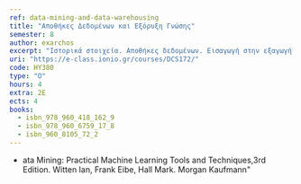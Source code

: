 ```yaml
---
ref: data-mining-and-data-warehousing
title: "Αποθήκες Δεδομένων και Εξόρυξη Γνώσης"
semester: 8
author: exarchos
excerpt: "Ιστορικά στοιχεία. Αποθήκες δεδομένων. Εισαγωγή στην εξαγωγή γνώσης. Μεθοδολογίες και αλγόριθμοι εξόρυξης δεδομένων. Προγνωστικές και περιγραφικές προσεγγίσεις εξόρυξης δεδομένων. Κανόνες συσχέτισης. Κατηγοριοποίηση. Δένδρα απόφασης. k-κοντινότεροι γείτονες. Στοχαστική κατηγοριοποίηση. Naive Bayes. Συσταδοποίηση. Μέτα-μάθηση. Αποθήκες δεδομένων και τεχνολογίες OLAP. Προ-επεξεργασία και φιλτράρισμα δεδομένων. Επιλογή χαρακτηριστικών. Οπτικοποίηση δεδομένων. Αξιολόγηση"
uri: "https://e-class.ionio.gr/courses/DCS172/"
code: ΗΥ380
type: "Ο"
hours: 4
extra: 2Ε
ects: 4
books:
  - isbn_978_960_418_162_9
  - isbn_978_960_6759_17_8
  - isbn_960_8105_72_2
---
```


- ata Mining: Practical Machine Learning Tools and Techniques,3rd Edition. Witten Ian, Frank Eibe, Hall Mark. Morgan Kaufmann"